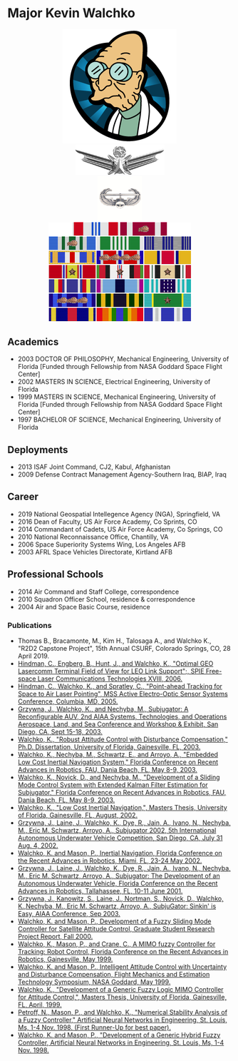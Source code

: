 # Major Kevin Walchko

<figure>
    <center><img src="pics/Farnsworth.png"/></center>
    <center><img src="pics/space_cmd.png" style="width: 200px"/></center>
    <center><img src="pics/air_assault2.jpg" style="width: 100px"/></center>
    <center><img border="0" src="pics/rack.png" /></center>
</figure>

## Academics
* 2003 DOCTOR OF PHILOSOPHY, Mechanical Engineering, University of Florida [Funded through Fellowship from NASA Goddard Space Flight Center]
* 2002 MASTERS IN SCIENCE, Electrical Engineering, University of Florida
* 1999 MASTERS IN SCIENCE, Mechanical Engineering, University of Florida [Funded through Fellowship from NASA Goddard Space Flight Center]
* 1997 BACHELOR OF SCIENCE, Mechanical Engineering, University of Florida

## Deployments
* 2013 ISAF Joint Command, CJ2, Kabul, Afghanistan
* 2009 Defense Contract Management Agency-Southern Iraq, BIAP, Iraq

## Career
* 2019 National Geospatial Intellegence Agency (NGA), Springfield, VA
* 2016 Dean of Faculty, US Air Force Academy, Co Sprints, CO
* 2014 Commandant of Cadets, US Air Force Academy, Co Springs, CO
* 2010 National Reconnaissance Office, Chantilly, VA
* 2006 Space Superiority Systems Wing, Los Angeles AFB
* 2003 AFRL Space Vehicles Directorate, Kirtland AFB

## Professional Schools
* 2014 Air Command and Staff College, correspondence
* 2010 Squadron Officer School, residence & correspondence
* 2004 Air and Space Basic Course, residence

### Publications

* Thomas B., Bracamonte, M., Kim H., Talosaga A., and Walchko K., "R2D2 Capstone Project", 15th Annual CSURF, Colorado Springs, CO, 28 April 2019.  
* [Hindman, C., Engberg, B., Hunt, J., and Walchko, K., "Optimal GEO Lasercomm Terminal Field of View for LEO Link Support";, SPIE Free-space Laser Communications Technologies XVIII, 2006.](Publications/Optimal-geo-lasercom.pdf)
* [Hindman, C., Walchko, K., and Spratley, C., "Point-ahead Tracking for Space to Air Laser Pointing", MSS Active Electro-Optic Sensor Systems Conference, Columbia, MD, 2005.](Publications/unknown.pdf)
* [Grzywna, J., Walchko, K., and Nechyba, M., Subjugator: A Reconfigurable AUV, 2nd AIAA Systems, Technologies, and Operations Aerospace, Land, and Sea Conference and Workshop & Exhibit, San Diego, CA, Sept 15-18, 2003.](Publications/AIAA-Reconfigurable-AUV.pdf)
* [Walchko, K., "Robust Attitude Control with Disturbance Compensation," Ph.D. Dissertation, University of Florida, Gainesville, FL, 2003.](Publications/walchko-PhD-ME.pdf)
* [Walchko, K., Nechyba, M., Schwartz, E., and Arroyo, A., "Embedded Low Cost Inertial Navigation System," Florida Conference on Recent Advances in Robotics, FAU, Dania Beach, FL, May 8-9, 2003.](Publications/walchko-INS-FCRAR-2003.pdf)
* [Walchko, K., Novick, D., and Nechyba, M., "Development of a Sliding Mode Control System with Extended Kalman Filter Estimation for Subjugator," Florida Conference on Recent Advances in Robotics, FAU, Dania Beach, FL, May 8-9, 2003.](Publications/walchko-SM-FCRAR-2003.pdf)
* [Walchko, K., "Low Cost Inertial Navigation,", Masters Thesis, University of Florida, Gainesville, FL, August, 2002.](Publications/walchko-MS-EE.pdf)
* [Grzywna, J., Laine, J., Walchko, K., Dye, R., Jain, A., Ivano, N., Nechyba, M., Eric M. Schwartz, Arroyo, A., Subjugator 2002, 5th International Autonomous Underwater Vehicle Competition, San Diego, CA, July 31 Aug. 4, 2002.](Publications/AUVSI-2002.pdf)
* [Walchko, K. and Mason, P., Inertial Navigation, Florida Conference on the Recent Advances in Robotics, Miami, FL, 23-24 May 2002.](Publications/walchko-nav-FCRAR.pdf)
* [Grzywna, J., Laine, J., Walchko, K., Dye, R., Jain, A., Ivano, N., Nechyba, M., Eric M. Schwartz, Arroyo, A., Subjugator: The Development of an Autonomous Underwater Vehicle, Florida Conference on the Recent Advances in Robotics, Tallahassee, FL, 10-11 June 2001.](Publications/subjugator-FCRAR.pdf)
* [Grzywna, J., Kanowitz, S., Laine, J., Nortman, S., Novick, D., Walchko, K.,Nechyba, M., Eric M. Schwartz, Arroyo, A., SubjuGator: Sinkin' is Easy, AIAA Conference, Sep 2003.](Publications/subjugator-sinkin-is-easy.pdf)
* [Walchko, K. and Mason, P., Development of a Fuzzy Sliding Mode Controller for Satellite Attitude Control, Graduate Student Research Project Report, Fall 2000.](Publications/walchko-GSRP.pdf)
* [Walchko, K., Mason, P., and Crane, C., A MIMO fuzzy Controller for Tracking: Robot Control, Florida Conference on the Recent Advances in Robotics, Gainesville, May 1999.](Publications/mimo-fuzzy-FCRAR.pdf)
* [Walchko, K. and Mason, P., Intelligent Attitude Control with Uncertainty and Disturbance Compensation, Flight Mechanics and Estimation Technology Symposium, NASA Goddard, May 1999.](Publications/Optimal-geo-lasercom.pdf)
* [Walchko, K., "Development of a Generic Fuzzy Logic MIMO Controller for Attitude Control,", Masters Thesis, University of Florida, Gainesville, FL, April, 1999.](Publications/walchko-MS-ME.pdf)
* [Petroff, N., Mason, P., and Walchko, K., "Numerical Stability Analysis of a Fuzzy Controller," Artificial Neural Networks in Engineering, St. Louis, Ms, 1-4 Nov. 1998. (First Runner-Up for best paper).](Publications/unknown.pdf)
* [Walchko, K. and Mason, P., "Development of a Generic Hybrid Fuzzy Controller, Artificial Neural Networks in Engineering, St. Louis, Ms, 1-4 Nov. 1998.](Publications/unknown.pdf)
